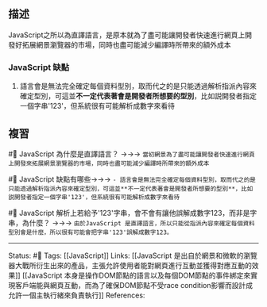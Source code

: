 
## 描述

JavaScript之所以為直譯語言，是原本就為了盡可能讓開發者快速進行網頁上開發好拓展網景瀏覽器的市場，同時也盡可能減少編譯時所帶來的額外成本


### JavaScript 缺點
1. 語言會是無法完全確定每個資料型別，取而代之的是只能透過解析指派內容來確定型別，可這並**不一定代表著會是開發者所想要的型別**，比如説開發者指定一個字串'123'，但系統很有可能解析成數字來看待



## 複習
#🧠  JavaScript 為什麼是直譯語言？ ->->-> `當初網景為了盡可能讓開發者快速進行網頁上開發來拓展網景瀏覽器的市場，同時也盡可能減少編譯時所帶來的額外成本`
<!--SR:!2023-04-13,182,250-->


#🧠 JavaScript 缺點有哪些->->-> `- 語言會是無法完全確定每個資料型別，取而代之的是只能透過解析指派內容來確定型別，可這並**不一定代表著會是開發者所想要的型別**，比如説開發者指定一個字串'123'，但系統很有可能解析成數字來看待`
<!--SR:!2023-04-02,9,250-->


#🧠 JavaScript 解析上若給予'123'字串，會不會有讓他誤解成數字123，而非是字串，為什麼？ ->->-> `由於JavaScript 是直譯語言，所以只能從指派內容來確定每個資料型別會是什麼，所以很有可能會把字串'123'誤解成數字123。`
<!--SR:!2024-06-03,432,250-->


---
Status: #🌱 
Tags:
[[JavaScript]]
Links:
[[JavaScript 是出自於網景和微軟的瀏覽器大戰所衍生出來的產品，主張允許使用者能對網頁進行互動並獲得對應互動的效果]]
[[JavaScript 本身是操作DOM節點的語言以及每個DOM節點的事件綁定來實現客戶端能與網頁互動，而為了確保DOM節點不受race condition影響而設計成允許一個主執行緒來負責執行]]
References: